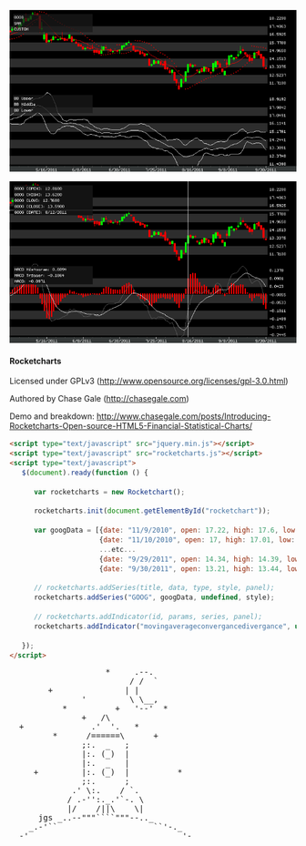 ![rocketchart](https://github.com/chasebgale/rocketcharts/raw/master/docs/chart.png)

![rocketchart HUD](https://github.com/chasebgale/rocketcharts/raw/master/docs/chart_hud.png)
  
#### Rocketcharts

Licensed under GPLv3 (http://www.opensource.org/licenses/gpl-3.0.html)

Authored by Chase Gale (http://chasegale.com)

Demo and breakdown: http://www.chasegale.com/posts/Introducing-Rocketcharts-Open-source-HTML5-Financial-Statistical-Charts/

```html
<script type="text/javascript" src="jquery.min.js"></script>
<script type="text/javascript" src="rocketcharts.js"></script>
<script type="text/javascript">
   $(document).ready(function () {    
 
      var rocketcharts = new Rocketchart();
 
      rocketcharts.init(document.getElementById("rocketchart")); 
 
      var googData = [{date: "11/9/2010", open: 17.22, high: 17.6, low: 16.86, close: 16.97, volume: 56218900},
                      {date: "11/10/2010", open: 17, high: 17.01, low: 16.75, close: 16.94, volume: 17012600},
                      ...etc...
                      {date: "9/29/2011", open: 14.34, high: 14.39, low: 13.15, close: 13.42, volume: 45776600},
                      {date: "9/30/2011", open: 13.21, high: 13.44, low: 13.11, close: 13.17, volume: 30232800}];
 
      // rocketcharts.addSeries(title, data, type, style, panel);
      rocketcharts.addSeries("GOOG", googData, undefined, style);
      
      // rocketcharts.addIndicator(id, params, series, panel);
      rocketcharts.addIndicator("movingaverageconvergancedivergance", undefined, 0);
 
   });
</script>
```

<pre>
                    *     .--.
                         / /  `   
        +               | |       
               '         \ \__,   
           *          +   '--'  *
               +   /\
  +              .'  '.   *
         *      /======\      +
               ;:.  _   ;
               |:. (_)  |
               |:.  _   |
     +         |:. (_)  |          *
               ;:.      ;
             .' \:.    / `.
            / .-'':._.'`-. \
            |/    /||\    \|
      jgs _..--"""````"""--.._
    _.-'``                    ``'-._
  -'                                '-
</pre>